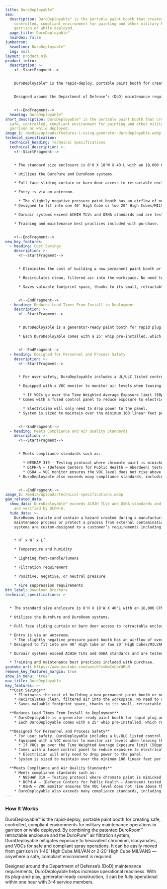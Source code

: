 ```yaml
---
title: DuroDeployable™
seo:
  description: DuroDeployable™ is the portable paint booth that creates a safe,
    controlled, compliant environment for painting and other military MRO in
    garrison or while deployed.
  page_title: DuroDeployable™
  noindex: false
jumbotron:
  headline: DuroDeployable™
  img: null
layout: product.njk
product_intro:
  description: >-
    <!--StartFragment-->


    DuroDeployable™ is the rapid-deploy, portable paint booth for creating safe, controlled, compliant environments for military maintenance operations in garrison or while deployed. By combining the patented DuroRoom™ retractable enclosure and the DuroPure™ air filtration system, DuroDeployable mitigates exposure to hexavalent chromium, isocyanates, and VOCs for safe and compliant spray operations. It can be easily moved from garrison in 1-40’ High Cube MILVAN or 2-20’ High Cube MILVANS — anywhere a safe, compliant environment is required.


    Designed around the Department of Defense’s (DoD) maintenance requirements, DuroDeployable helps increase operational readiness. With its plug-and-play, generator-ready construction, it can be fully operational within one hour with 3-4 service members.


    <!--EndFragment-->
  heading: DuroDeployable™
short_description: DuroDeployable™ is the portable paint booth that creates a
  safe, controlled, compliant environment for painting and other military MRO in
  garrison or while deployed.
image_1: /media/uploads/features-1-using-generator-durodeployable.webp
techncal_specification:
  technical_heading: Technical Specifications
  technical_description: >-
    <!--StartFragment-->


    * The standard size enclosure is 8'H X 18'W X 40'L with an 18,000 CFM DuroPure unit (includes 25’L whip).

    * Utilizes the DuroPure and DuroRoom systems.

    * Full face sliding curtain or barn door access to retractable enclosure.

    * Entry is via an anteroom.

      * The slightly negative pressure paint booth has an airflow of over 100 FPM at intake filters.
    * Designed to fit into one 40’ High Cube or two 20’ High Cubes/MILVANs.

    * Duroair systems exceed ACHIH TLVs and OSHA standards and are tested and verified by DCPH-A.

    * Training and maintenance best practices included with purchase.


    <!--EndFragment-->
new_key_features:
  - heading: Cost Savings
    description: >-
      <!--StartFragment-->


      * Eliminates the cost of building a new permanent paint booth or new infrastructure within a hangar or facility.

      * Recirculates clean, filtered air into the workspace. No need to vent to the exterior, thereby reducing energy costs.

      * Saves valuable footprint space, thanks to its small, retractable design.


      <!--EndFragment-->
  - heading: Reduces Lead Times From Install to Deployment
    description: >-
      <!--StartFragment-->


      * DuroDeployable is a generator-ready paint booth for rapid plug and play.

      * Each DuroDeployable comes with a 25' whip pre-installed, which reduces installation time. Customer electrician can add a plug to the end of the whip or remove if desired.


      <!--EndFragment-->
  - heading: Designed for Personnel and Process Safety
    description: >-
      <!--StartFragment-->


      * For user safety, DuroDeployable includes a UL/ULC listed control panel and 1’’ air solenoid interlocked with a fan.

      * Equipped with a VOC monitor to monitor air levels when leaving the exhaust. It is interlocked with spray air.

        * If VOCs go over the Time Weighted Average Exposure limit (50ppm), the air to the spray gun will shut off but the fans will continue to run with the filters cleaning the air.
      * Comes with a fused control panel to reduce exposure to electrical hazards.

        * Electrician will only need to drop power to the panel.
      * System is sized to maintain over the minimum 100 linear feet per minute at the intake filters, therefore keeping the conditions well below the 25% lower explosion limit.


      <!--EndFragment-->
  - heading: Meets Compliance and Air Quality Standards
    description: >-
      <!--StartFragment-->


      * Meets compliance standards such as:

        * NESHAP 319 – Testing protocol where chromate paint is mimicked. This test verifies an air filtration system meets minimum efficiency requirements.
        * DCPH-A – (Defense Centers for Public Health – Aberdeen) tested and verified by U.S. Army Engineers and Industrial Hygienists.
        * OSHA – VOC monitor ensures the VOC level does not rise above the allowable amount in an 8-hour time period (50ppm).
      * DuroDeployable also exceeds many compliance standards, including containment of particulate levels for safeguarding personnel against hexavalent chromium.


      <!--EndFragment-->
image_2: /media/uploads/technical-specifications.webp
g&m_related_data:
  show_data: DuroDeployable™ exceeds ACHIH TLVs and OSHA standards and is tested
    and verified by DCPH-A.
  hide_data: >-
    DuroRooms isolate and contain a hazard created during a manufacturing and
    maintenance process or protect a process from external contamination. All
    systems are custom-designed to a customer’s requirements including:


    * H’ x W’ x L’

    * Temperature and humidity

    * Lighting foot-candle/lumens

    * Filtration requirement

    * Positive, negative, or neutral pressure

    * Fire suppression requirements
btn_label: Download Brochure
technical_specifications: >-
  

  * The standard size enclosure is 8'H X 18'W X 40'L with an 18,000 CFM DuroPure unit (includes 25’L whip).

  * Utilizes the DuroPure and DuroRoom systems.

  * Full face sliding curtain or barn door access to retractable enclosure.

  * Entry is via an anteroom.
    * The slightly negative pressure paint booth has an airflow of over 100 FPM at intake filters.
  * Designed to fit into one 40’ High Cube or two 20’ High Cubes/MILVANs.

  * Duroair systems exceed ACHIH TLVs and OSHA standards and are tested and verified by DCPH-A.

  * Training and maintenance best practices included with purchase.
youtube_url: https://www.youtube.com/watch?v=NwCvLbYdRLM
remove_key_features_margin: true
show_in_menu: "true"
nav_title: DuroDeployable
key_features: >-
  **Cost Savings**
    * Eliminates the cost of building a new permanent paint booth or new infrastructure within a hangar or facility.
    * Recirculates clean, filtered air into the workspace. No need to vent to the exterior, thereby reducing energy costs.
    * Saves valuable footprint space, thanks to its small, retractable design.

  **Reduces Lead Times From Install to Deployment**
    * DuroDeployable is a generator-ready paint booth for rapid plug and play.
    * Each DuroDeployable comes with a 25' whip pre-installed, which reduces installation time. Customer electrician can add a plug to the end of the whip or remove if desired.

  **Designed for Personnel and Process Safety**
    * For user safety, DuroDeployable includes a UL/ULC listed control panel and 1’’ air solenoid interlocked with a fan.
    * Equipped with a VOC monitor to monitor air levels when leaving the exhaust. It is interlocked with spray air.
      * If VOCs go over the Time Weighted Average Exposure limit (50ppm), the air to the spray gun will shut off but the fans will continue to run with the filters cleaning the air.
    * Comes with a fused control panel to reduce exposure to electrical hazards.
      * Electrician will only need to drop power to the panel.
    * System is sized to maintain over the minimum 100 linear feet per minute at the intake filters, therefore keeping the conditions well below the 25% lower explosion limit.

  **Meets Compliance and Air Quality Standards**
    * Meets compliance standards such as:
      * NESHAP 319 – Testing protocol where chromate paint is mimicked. This test verifies an air filtration system meets minimum efficiency requirements.
      * DCPH-A – (Defense Centers for Public Health – Aberdeen) tested and verified by U.S. Army Engineers and Industrial Hygienists.
      * OSHA – VOC monitor ensures the VOC level does not rise above the allowable amount in an 8-hour time period (50ppm).
    * DuroDeployable also exceeds many compliance standards, including containment of particulate levels for safeguarding personnel against hexavalent chromium.
---
```

### How It Works

DuroDeployable™ is the rapid-deploy, portable paint booth for creating safe, controlled, compliant environments for military maintenance operations in garrison or while deployed. By combining the patented DuroRoom™ retractable enclosure and the DuroPure™ air filtration system, DuroDeployable mitigates exposure to hexavalent chromium, isocyanates, and VOCs for safe and compliant spray operations. It can be easily moved from garrison in 1-40’ High Cube MILVAN or 2-20’ High Cube MILVANS — anywhere a safe, compliant environment is required.

Designed around the Department of Defense’s (DoD) maintenance requirements, DuroDeployable helps increase operational readiness. With its plug-and-play, generator-ready construction, it can be fully operational within one hour with 3-4 service members.